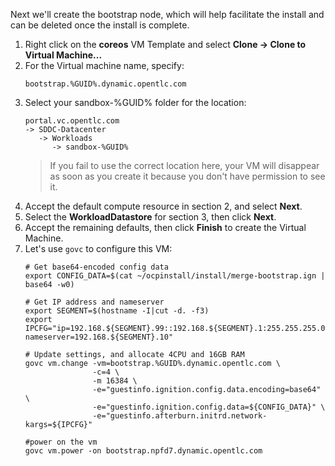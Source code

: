 Next we'll create the bootstrap node, which will help facilitate the install and can be deleted once the install is complete.

1. Right click on the **coreos** VM Template and select **Clone -> Clone to Virtual Machine...**
2. For the Virtual machine name, specify:
   ```copy
   bootstrap.%GUID%.dynamic.opentlc.com
   ```
3. Select your sandbox-%GUID% folder for the location:
   ```
   portal.vc.opentlc.com
   -> SDDC-Datacenter
      -> Workloads
         -> sandbox-%GUID%
   ```
   > If you fail to use the correct location here, your VM will disappear as soon as you create it because you don't have permission to see it.
4. Accept the default compute resource in section 2, and select **Next**.
5. Select the **WorkloadDatastore** for section 3, then click **Next**.
6. Accept the remaining defaults, then click **Finish** to create the Virtual Machine.
7. Let's use `govc` to configure this VM:
   ```execute
   # Get base64-encoded config data
   export CONFIG_DATA=$(cat ~/ocpinstall/install/merge-bootstrap.ign | base64 -w0)

   # Get IP address and nameserver
   export SEGMENT=$(hostname -I|cut -d. -f3)
   export IPCFG="ip=192.168.${SEGMENT}.99::192.168.${SEGMENT}.1:255.255.255.0:::none nameserver=192.168.${SEGMENT}.10"

   # Update settings, and allocate 4CPU and 16GB RAM
   govc vm.change -vm=bootstrap.%GUID%.dynamic.opentlc.com \
                  -c=4 \
                  -m 16384 \
                  -e="guestinfo.ignition.config.data.encoding=base64" \
                  -e="guestinfo.ignition.config.data=${CONFIG_DATA}" \
                  -e="guestinfo.afterburn.initrd.network-kargs=${IPCFG}"
   
   #power on the vm
   govc vm.power -on bootstrap.npfd7.dynamic.opentlc.com
   ```

